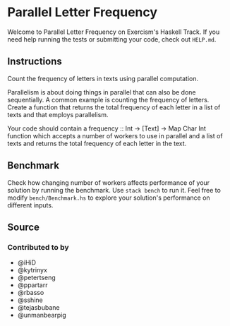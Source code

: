 # Parallel Letter Frequency

Welcome to Parallel Letter Frequency on Exercism's Haskell Track.
If you need help running the tests or submitting your code, check out `HELP.md`.

## Instructions

Count the frequency of letters in texts using parallel computation.

Parallelism is about doing things in parallel that can also be done sequentially.
A common example is counting the frequency of letters.
Create a function that returns the total frequency of each letter in a list of texts and that employs parallelism.

Your code should contain a frequency :: Int -> [Text] -> Map Char Int
function which accepts a number of workers to use in parallel and a list
of texts and returns the total frequency of each letter in the text.

## Benchmark

Check how changing number of workers affects performance of your solution by running the benchmark. Use `stack bench` to run it. Feel free to modify `bench/Benchmark.hs` to explore your solution's performance on different inputs.

## Source

### Contributed to by

- @iHiD
- @kytrinyx
- @petertseng
- @ppartarr
- @rbasso
- @sshine
- @tejasbubane
- @unmanbearpig